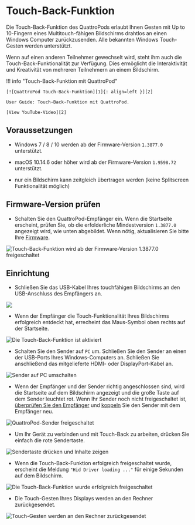 # Touch-Back-Funktion

Die Touch-Back-Funktion des QuattroPods erlaubt Ihnen Gesten mit Up to 10-Fingern eines Multitouch-fähigen Bildschirms drahtlos an einen Windows Computer zurückzusenden. Alle bekannten Windows Touch-Gesten werden unterstützt.

Wenn auf einen anderen Teilnehmer gewechselt wird, steht ihm auch die Touch-Back-Funktionalität zur Verfügung. Dies ermöglicht die Interaktivität und Kreativität von mehreren Teilnehmern an einem Bildschirm.

!!! info "Touch-Back-Funktion mit QuattroPod"

    [![QuattroPod Touch-Back-Funktion][1]{: align=left }][2]
	
	User Guide: Touch-Back-Funktion mit QuattroPod.
	
	[View YouTube-Video][2]

  [1]: /assets/img/thumbnail.video.touch.png
  [2]: https://youtu.be/Qky7XQR1rrE

## Voraussetzungen

* Windows 7 / 8 / 10 werden ab der Firmware-Version `1.3877.0` unterstützt.

* macOS 10.14.6 oder höher wird ab der Firmware-Version `1.9598.72` unterstützt.

* nur ein Bildschirm kann zeitgleich übertragen werden \(keine Splitscreen Funktionalität möglich\)

## Firmware-Version prüfen

* Schalten Sie den QuattroPod-Empfänger ein. Wenn die Startseite erscheint, prüfen Sie, ob die erfolderliche Mindestversion `1.3877.0` angezeigt wird, wie unten abgebildet. Wenn nötig, aktualisieren Sie bitte Ihre [Firmware](firmware-upgrade.md).

![Touch-Back-Funktion wird ab der Firmware-Version 1.3877.0 freigeschaltet](/assets/img/quattropod.landingpage.fw.png)

## Einrichtung

* Schließen Sie das USB-Kabel Ihres touchfähigen Bildschirms an den USB-Anschluss des Empfängers an.

![](/assets/img/RX_Touch-USB-cable.png)

* Wenn der Empfänger die Touch-Funktionalität Ihres Bildschirms erfolgreich entdeckt hat, errecheint das Maus-Symbol oben rechts auf der Startseite.

![Die Touch-Back-Funktion ist aktiviert](/assets/img/quattropod.touch.icon.png)

* Schalten Sie den Sender auf `PC` um. Schließen Sie den Sender an einen der USB-Ports Ihres Windows-Computers an. Schließen Sie anschließend das mitgelieferte HDMI- oder DisplayPort-Kabel an.

![Sender auf PC umschalten](/assets/img/Pairing1.jpg)

* Wenn der Empfänger und der Sender richtig angeschlossen sind, wird die Startseite auf dem Bildschirm angezeigt und die große Taste auf dem Sender leuchtet rot. Wenn Ihr Sender noch nicht freigeschaltet ist, [überprüfen Sie den Empfänger](quickstart.md#setup) und [koppeln](pairing.md) Sie den Sender mit dem Empfänger neu.

![QuattroPod-Sender freigeschaltet](/assets/img/Sender_Bildschirm_ready.png)

* Um Ihr Gerät zu verbinden und mit Touch-Back zu arbeiten, drücken Sie einfach die rote Sendertaste. 

![Sendertaste drücken und Inhalte zeigen](/assets/img/QSG-Transmitter.png)

* Wenn die Touch-Back-Funktion erfolgreich freigeschaltet wurde, erscheint die Meldung `"Hid Driver loading ..."` für einige Sekunden auf dem Bildschirm.

![Die Touch-Back-Funktion wurde erfolgreich freigeschaltet](/assets/img/Hid_Driver_loading.jpg)

* Die Touch-Gesten Ihres Displays werden an den Rechner zurückgesendet.

![Touch-Gesten werden an den Rechner zurückgesendet](/assets/img/QuattroPod_TouchBack_using.png)
